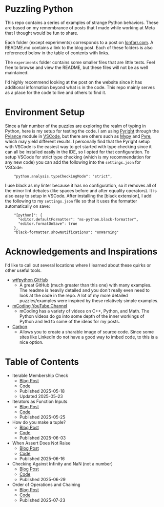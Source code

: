 # Puzzling Python

This repo contains a series of examples of strange Python behaviors. These are based on my remembrance of posts that I made while working at Meta that I thought would be fun to share.

Each folder (except experiments) corresponds to a post on [lonfarr.com](https://www.lonfarr.com). A README.md contains a link to the blog post. Each of these folders is also referenced below in the table of contents with links.

The `experiments` folder contains some smaller files that are little tests. Feel free to browse and view the README, but these files will not be as well maintained.

I'd highly recommend looking at the post on the website since it has additional information beyond what is in the code. This repo mainly serves as a place for the code to live and others to find it.

# Environment Setup

Since a fair number of the puzzles are exploring the realm of typing in Python, here is my setup for testing the code. I am using [Pyright](https://github.com/microsoft/pyright) through the [Pylance](https://marketplace.visualstudio.com/items?itemName=ms-python.vscode-pylance) module in [VSCode](https://code.visualstudio.com), but there are others such as [Mypy](https://mypy-lang.org) and [Pyre](https://pyre-check.org), which may yield different results. I personally find that the Pyright setup with VSCode is the easiest way to get started with type checking since it can all be installed easily in the IDE, so I opted for that configuration. To setup VSCode for strict type checking (which is my recommendation for any new code) you can add the following into the `settings.json` for VSCode:

```
    "python.analysis.typeCheckingMode": "strict",
```

I use black as my linter because it has no configuration, so it removes all of the minor lint debates (like spaces before and after equality operators). It is also easy to setup in VSCode. After installing the [black extension], I add the following to my `settings.json` file so that it uses the formatter automatically on save:

```
    "[python]": {
      "editor.defaultFormatter": "ms-python.black-formatter",
      "editor.formatOnSave": true
    },
    "black-formatter.showNotifications": "onWarning"
```

# Acknowledgements and Inspirations

I'd like to call out several locations where I learned about these quirks or other useful tools.

- [wtfpython GitHub](https://github.com/satwikkansal/wtfpython)
  - A great GitHub (much greater than this one) with many examples. The readme is heavily detailed and you don't really even need to look at the code in the repo. A lot of my more detailed puzzles/examples were inspired by these relatively simple examples.
- [mCoding YouTube Channel](https://www.youtube.com/@mCoding)
  - mCoding has a variety of videos on C++, Python, and Math. The Python videos do go into some depth of the inner workings of Python and led to some of the ideas for my posts.
- [Carbon](https://carbon.now.sh)
  - Allows you to create a sharable image of source code. Since some sites like LinkedIn do not have a good way to imbed code, to this is a nice option.

# Table of Contents

- Iterable Membership Check
  - [Blog Post](https://www.lonfarr.com/posts/2025-05-18-iterable_membership_check/)
  - [Code](https://github.com/lonfarr/puzzling_python/blob/main/iterable_membership_check)
  - Published 2025-05-18
  - Updated 2025-05-23
- Iterators as Function Inputs
  - [Blog Post](https://www.lonfarr.com/posts/2025-05-26-iterators_as_function_inputs/)
  - [Code](https://github.com/lonfarr/puzzling_python/blob/main/iterators_as_function_inputs)
  - Published 2025-05-25
- How do you make a tuple?
  - [Blog Post](https://www.lonfarr.com/posts/2025-06-03-how_do_you_make_a_tuple/)
  - [Code](https://github.com/lonfarr/puzzling_python/blob/main/how_do_you_make_a_tuple)
  - Published 2025-06-03
- When Assert Does Not Raise
  - [Blog Post](https://www.lonfarr.com/posts/2025-06-16-when_assert_does_not_raise/)
  - [Code](https://github.com/lonfarr/puzzling_python/blob/main/when_assert_does_not_raise/)
  - Published 2025-06-16
- Checking Against Infinity and NaN (not a number)
  - [Blog Post](https://www.lonfarr.com/posts/2025-06-29-checking_against_inf_and_nan/)
  - [Code](https://github.com/lonfarr/puzzling_python/blob/main/checking_against_inf_and_nan/)
  - Published 2025-06-29
- Order of Operations and Chaining
  - [Blog Post](https://www.lonfarr.com/posts/2025-07-23-order_of_operations_and_chaining)
  - [Code](https://github.com/lonfarr/puzzling_python/blob/main/order_of_operations_and_chaining)
  - Published 2025-07-23
